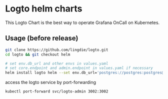 # Logto helm charts

This Logto Chart is the best way to operate Grafana OnCall on Kubernetes.

## Usage (before release)

```bash
git clone https://github.com/lingdie/logto.git
cd logto && git checkout helm

# set env.db_url and other envs in values.yaml
# set core.endpoint and admin.endpoint in values.yaml if necessary
helm install logto helm --set env.db_url='postgres://postgres:postgres@localhost:5432/postgres?sslmode=disable'
```

access the logto service by port-forwarding

```bash
kubectl port-forward svc/logto-admin 3002:3002
```